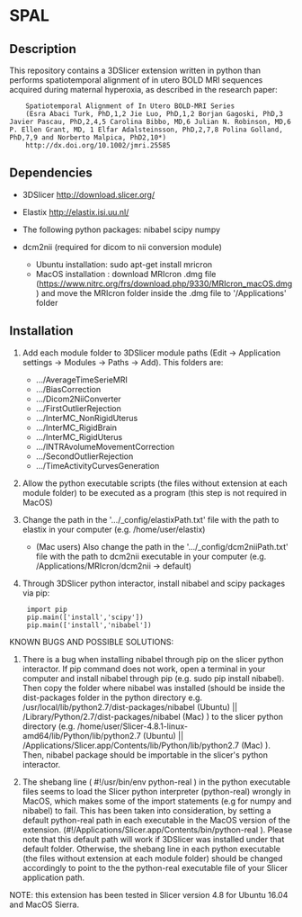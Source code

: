 # SPAL

## Description

This repository contains a 3DSlicer extension written in python than performs spatiotemporal alignment of in utero BOLD MRI sequences acquired during maternal hyperoxia, as described in the research paper: 

        Spatiotemporal Alignment of In Utero BOLD-MRI Series
        (Esra Abaci Turk, PhD,1,2 Jie Luo, PhD,1,2 Borjan Gagoski, PhD,3 Javier Pascau, PhD,2,4,5 Carolina Bibbo, MD,6 Julian N. Robinson, MD,6 P. Ellen Grant, MD, 1 Elfar Adalsteinsson, PhD,2,7,8 Polina Golland, PhD,7,9 and Norberto Malpica, PhD2,10*)
        http://dx.doi.org/10.1002/jmri.25585

## Dependencies
- 3DSlicer http://download.slicer.org/

- Elastix http://elastix.isi.uu.nl/

- The following python packages: 
        nibabel
        scipy
        numpy 

 - dcm2nii (required for dicom to nii conversion module)
 	- Ubuntu installation: sudo apt-get install mricron
	- MacOS installation : download MRIcron .dmg file (https://www.nitrc.org/frs/download.php/9330/MRIcron_macOS.dmg) and move the MRIcron folder inside the .dmg file to '/Applications' folder

## Installation

1) Add each module folder to 3DSlicer module paths (Edit -> Application settings -> Modules -> Paths -> Add). This folders are:

	- .../AverageTimeSerieMRI
	- .../BiasCorrection
	- .../Dicom2NiiConverter
	- .../FirstOutlierRejection
	- .../InterMC_NonRigidUterus
	- .../InterMC_RigidBrain
	- .../InterMC_RigidUterus
	- .../INTRAvolumeMovementCorrection
	- .../SecondOutlierRejection
	- .../TimeActivityCurvesGeneration

2) Allow the python executable scripts (the files without extension at each module folder) to be executed as a program (this step is not required in MacOS)

3) Change the path in the '.../_config/elastixPath.txt' file with the path to elastix in your computer (e.g. /home/user/elastix)
	- (Mac users) Also change the path in the '.../_config/dcm2niiPath.txt' file with the path to dcm2nii executable in your computer (e.g. /Applications/MRIcron/dcm2nii -> default)

4) Through 3DSlicer python interactor, install nibabel and scipy packages via pip:

        import pip
        pip.main(['install','scipy'])
        pip.main(['install','nibabel'])

KNOWN BUGS AND POSSIBLE SOLUTIONS:

1) There is a bug when installing nibabel through pip on the slicer python interactor. If pip command does not work, open a terminal in your computer and install nibabel through pip (e.g. sudo pip install nibabel). Then copy the folder where nibabel was installed (should be inside the dist-packages folder in the python directory e.g. /usr/local/lib/python2.7/dist-packages/nibabel (Ubuntu) || /Library/Python/2.7/dist-packages/nibabel (Mac) ) to the slicer python directory (e.g. /home/user/Slicer-4.8.1-linux-amd64/lib/Python/lib/python2.7 (Ubuntu) || /Applications/Slicer.app/Contents/lib/Python/lib/python2.7 (Mac) ). Then, nibabel package should be importable in the slicer's python interactor.

2) The shebang line ( #!/usr/bin/env python-real ) in the python executable files seems to load the Slicer python interpreter (python-real) wrongly in MacOS, which makes some of the import statements (e.g for numpy and nibabel) to fail. This has been taken into consideration, by setting a default python-real path in each executable in the MacOS version of the extension. (#!/Applications/Slicer.app/Contents/bin/python-real ). Please note that this default path will work if 3DSlicer was installed under that default folder. Otherwise, the shebang line in each python executable (the files without extension at each module folder) should be changed accordingly to point to the the python-real executable file of your Slicer application path. 

NOTE: this extension has been tested in Slicer version 4.8 for Ubuntu 16.04 and MacOS Sierra. 
